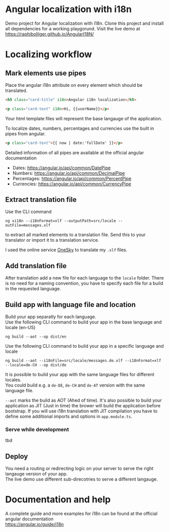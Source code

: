 [//]: # (ng build --aot --prod --op docs/en  --base-href=/LocalizationWithI18N/en/)
[//]: # (ng build --aot --prod --i18nFile=src/locale/messages.de.xlf --i18nFormat=xlf --locale=de-CH --op docs/de  --base-href=/LocalizationWithI18N/de/)
[//]: # (ng build --aot --prod --locale=it --op docs/fr  --base-href=/LocalizationWithI18N/fr/)
[//]: # (ng build --aot --prod --locale=it --op docs/it  --base-href=/LocalizationWithI18N/it/)

# Angular localization with i18n
Demo project for Angular localization with i18n. Clone this project and install all dependencies for a working playgorund.
Visit the live demo at https://raphibolliger.github.io/AngularI18N/

# Localizing workflow

## Mark elements use pipes

Place the angular i18n attribute on every element which should be translated.
```html
<h5 class="card-title" i18n>Angular i18n localization</h5>
```
```html
<p class="card-text" i18n>Hi, {{userName}}</p>
```
Your html template files will represent the base langauge of the application.

To localize dates, numbers, percentages and currencies use the built in pipes from angular.
```html
<p class="card-text">{{ now | date:'fullDate' }}</p>
```

Detailed information of all pipes are available at the official angular documentation

- Dates: https://angular.io/api/common/DatePipe
- Numbers: https://angular.io/api/common/DecimalPipe
- Percentages: https://angular.io/api/common/PercentPipe
- Currencies: https://angular.io/api/common/CurrencyPipe

## Extract translation file
Use the CLI command
```
ng xi18n --i18nFormat=xlf --outputPath=src/locale --outFile=messages.xlf
```
to extract all marked elements to a translation file.
Send this to your translator or import it to a translation service.

I used the online service [OneSky](https://www.oneskyapp.com/) to translate my `.xlf` files.

## Add translation file
After translation add a new file for each language to the `locale` folder.
There is no need for a naming convention, you have to specify each file for a build in the requested language.

## Build app with language file and location
Build your app separatly for each language.  
Use the following CLI command to build your app in the base language and locale (en-US)
```
ng build --aot --op dist/en
```

Use the following CLI command to build your app in a specific language and locale
```
ng build --aot --i18nFile=src/locale/messages.de.xlf --i18nFormat=xlf --locale=de-CH --op dist/de
```

It is possible to build your app with the same language files for different locales.  
You could build e.g. a `de-DE`, `de-CH` and `de-AT` version with the same language file.

`--aot` marks the build as AOT (Ahed of time).
It's also possible to build your application as JIT (Just in time) the brower will build the application before bootstrap.
If you will use i18n translation with JIT compilation you have to define some additional imports and options in `app.module.ts`.

### Serve while development
tbd

## Deploy

You need a routing or redirecting logic on your server to serve the right langauge version of your app.  
The live demo use different sub-direcotries to serve a different langauge.

# Documentation and help
A complete guide and more examples for i18n can be found at the official angular documentation  
https://angular.io/guide/i18n